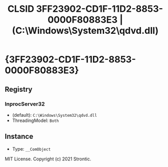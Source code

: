 ﻿---
title: "CLSID 3FF23902-CD1F-11D2-8853-0000F80883E3 | (C:\\Windows\\System32\\qdvd.dll)"
excerpt: What is COM-Object CLSID 3FF23902-CD1F-11D2-8853-0000F80883E3?
---

# {3FF23902-CD1F-11D2-8853-0000F80883E3}


## Registry


### InprocServer32

* (default): `C:\Windows\System32\qdvd.dll`
* ThreadingModel: `Both`

## Instance

* Type: `__ComObject`

MIT License. Copyright (c) 2021 Strontic.


